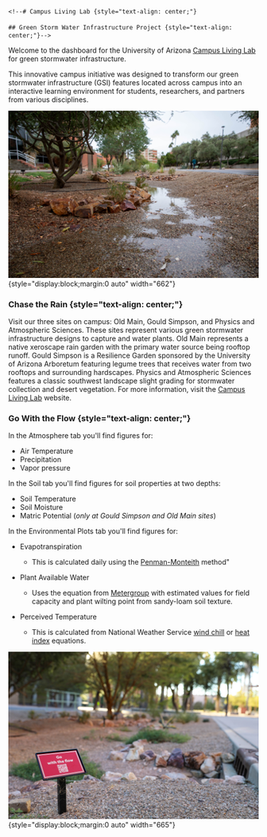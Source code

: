 ```{=html}
<!--# Campus Living Lab {style="text-align: center;"}

## Green Storm Water Infrastructure Project {style="text-align: center;"}-->
```
Welcome to the dashboard for the University of Arizona [Campus Living Lab](http://gicampuslivinglab.arizona.edu/) for green stormwater infrastructure.

This innovative campus initiative was designed to transform our green stormwater infrastructure (GSI) features located across campus into an interactive learning environment for students, researchers, and partners from various disciplines.

![Photo Credit: Ryan Hunt, BIO5 Institute](CampusLivingLab(12-01-23)-0185.jpg){style="display:block;margin:0 auto" width="662"}

### Chase the Rain {style="text-align: center;"}

Visit our three sites on campus: Old Main, Gould Simpson, and Physics and Atmospheric Sciences. These sites represent various green stormwater infrastructure designs to capture and water plants. Old Main represents a native xeroscape rain garden with the primary water source being rooftop runoff. Gould Simpson is a Resilience Garden sponsored by the University of Arizona Arboretum featuring legume trees that receives water from two rooftops and surrounding hardscapes. Physics and Atmospheric Sciences features a classic southwest landscape slight grading for stormwater collection and desert vegetation. For more information, visit the [Campus Living Lab](http://gicampuslivinglab.arizona.edu/) website.

### Go With the Flow {style="text-align: center;"}

In the Atmosphere tab you'll find figures for:

-   Air Temperature
-   Precipitation
-   Vapor pressure

In the Soil tab you'll find figures for soil properties at two depths:

-   Soil Temperature
-   Soil Moisture
-   Matric Potential (*only at Gould Simpson and Old Main sites*)

In the Environmental Plots tab you'll find figures for:

-   Evapotranspiration

    -   This is calculated daily using the [Penman-Monteith](https://en.wikipedia.org/wiki/Penman--Monteith_equation) method"

-   Plant Available Water

    -   Uses the equation from [Metergroup](https://metergroup.com/measurement-insights/how-to%5D(https://metergroup.com/measurement-insights/how-to-)%20model-plant-available-water/) with estimated values for field capacity and plant wilting point from sandy-loam soil texture.

-   Perceived Temperature

    -   This is calculated from National Weather Service [wind chill](https://www.weather.gov/media/epz/wxcalc/windChill.pdf) or [heat index](https://www.wpc.ncep.noaa.gov/html/heatindex_equation.shtml) equations.

![Photo Credit: Ryan Hunt, BIO5 Institute](CampusLivingLab-0386.jpg){style="display:block;margin:0 auto" width="665"}
